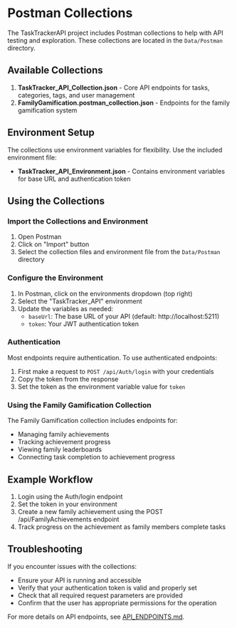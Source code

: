 # Postman Collections

The TaskTrackerAPI project includes Postman collections to help with API testing and exploration. These collections are located in the `Data/Postman` directory.

## Available Collections

1. **TaskTracker_API_Collection.json** - Core API endpoints for tasks, categories, tags, and user management
2. **FamilyGamification.postman_collection.json** - Endpoints for the family gamification system

## Environment Setup

The collections use environment variables for flexibility. Use the included environment file:

- **TaskTracker_API_Environment.json** - Contains environment variables for base URL and authentication token

## Using the Collections

### Import the Collections and Environment

1. Open Postman
2. Click on "Import" button
3. Select the collection files and environment file from the `Data/Postman` directory

### Configure the Environment

1. In Postman, click on the environments dropdown (top right)
2. Select the "TaskTracker_API" environment
3. Update the variables as needed:
   - `baseUrl`: The base URL of your API (default: http://localhost:5211)
   - `token`: Your JWT authentication token

### Authentication

Most endpoints require authentication. To use authenticated endpoints:

1. First make a request to `POST /api/Auth/login` with your credentials
2. Copy the token from the response
3. Set the token as the environment variable value for `token`

### Using the Family Gamification Collection

The Family Gamification collection includes endpoints for:

- Managing family achievements
- Tracking achievement progress
- Viewing family leaderboards
- Connecting task completion to achievement progress

## Example Workflow

1. Login using the Auth/login endpoint
2. Set the token in your environment
3. Create a new family achievement using the POST /api/FamilyAchievements endpoint
4. Track progress on the achievement as family members complete tasks

## Troubleshooting

If you encounter issues with the collections:

- Ensure your API is running and accessible
- Verify that your authentication token is valid and properly set
- Check that all required request parameters are provided
- Confirm that the user has appropriate permissions for the operation

For more details on API endpoints, see [API_ENDPOINTS.md](API_ENDPOINTS.md). 